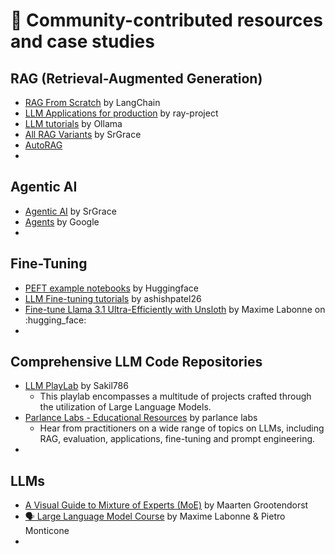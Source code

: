 # 🤝 Community-contributed resources and case studies

## RAG (Retrieval-Augmented Generation)
- [RAG From Scratch](https://github.com/langchain-ai/rag-from-scratch) by LangChain
- [LLM Applications for production](https://github.com/ray-project/llm-applications/tree/main) by ray-project
- [LLM tutorials](https://github.com/ollama/ollama/tree/main/examples) by Ollama
- [All RAG Variants](https://github.com/SrGrace/RAG) by SrGrace
- [AutoRAG](https://github.com/Marker-Inc-Korea/AutoRAG)
- 

## Agentic AI
- [Agentic AI](https://github.com/SrGrace/AgenticAI) by SrGrace
- [Agents](https://www.kaggle.com/whitepaper-agents) by Google
- 

## Fine-Tuning
- [PEFT example notebooks](https://github.com/huggingface/peft/tree/main/examples) by Huggingface
- [LLM Fine-tuning tutorials](https://github.com/ashishpatel26/LLM-Finetuning) by ashishpatel26
- [Fine-tune Llama 3.1 Ultra-Efficiently with Unsloth](https://huggingface.co/blog/mlabonne/sft-llama3) by Maxime Labonne on :hugging_face:
- 

## Comprehensive LLM Code Repositories
- [LLM PlayLab](https://github.com/Sakil786/LLM-PlayLab) by Sakil786
  - This playlab encompasses a multitude of projects crafted through the utilization of Large Language Models.
- [Parlance Labs - Educational Resources](https://parlance-labs.com/education/) by parlance labs
  - Hear from practitioners on a wide range of topics on LLMs, including RAG, evaluation, applications, fine-tuning and prompt engineering.
-  

## LLMs
- [A Visual Guide to Mixture of Experts (MoE)](https://newsletter.maartengrootendorst.com/p/a-visual-guide-to-mixture-of-experts) by Maarten Grootendorst
- [🗣️ Large Language Model Course](https://github.com/mlabonne/llm-course) by Maxime Labonne & Pietro Monticone
- 
